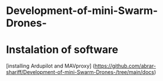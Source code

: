 # Development-of-mini-Swarm-Drones-
# Instalation of software

[installing Ardupilot and MAVproxy] (https://github.com/abrar-shariff/Development-of-mini-Swarm-Drones-/tree/main/docs) 
